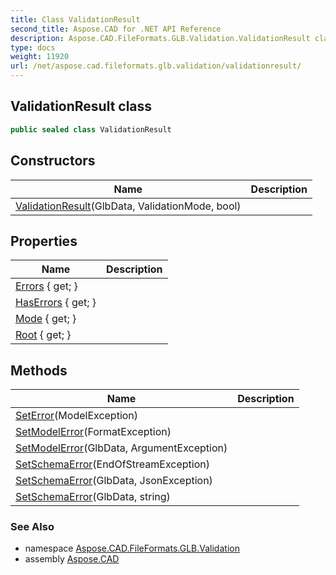 ```yaml
---
title: Class ValidationResult
second_title: Aspose.CAD for .NET API Reference
description: Aspose.CAD.FileFormats.GLB.Validation.ValidationResult class. 
type: docs
weight: 11920
url: /net/aspose.cad.fileformats.glb.validation/validationresult/
---
```

## ValidationResult class

```csharp
public sealed class ValidationResult
```

## Constructors

| Name | Description |
| --- | --- |
| [ValidationResult](validationresult/)(GlbData, ValidationMode, bool) |  |

## Properties

| Name | Description |
| --- | --- |
| [Errors](../../aspose.cad.fileformats.glb.validation/validationresult/errors/) { get; } |  |
| [HasErrors](../../aspose.cad.fileformats.glb.validation/validationresult/haserrors/) { get; } |  |
| [Mode](../../aspose.cad.fileformats.glb.validation/validationresult/mode/) { get; } |  |
| [Root](../../aspose.cad.fileformats.glb.validation/validationresult/root/) { get; } |  |

## Methods

| Name | Description |
| --- | --- |
| [SetError](../../aspose.cad.fileformats.glb.validation/validationresult/seterror/)(ModelException) |  |
| [SetModelError](../../aspose.cad.fileformats.glb.validation/validationresult/setmodelerror/#setmodelerror_1)(FormatException) |  |
| [SetModelError](../../aspose.cad.fileformats.glb.validation/validationresult/setmodelerror/#setmodelerror)(GlbData, ArgumentException) |  |
| [SetSchemaError](../../aspose.cad.fileformats.glb.validation/validationresult/setschemaerror/#setschemaerror_2)(EndOfStreamException) |  |
| [SetSchemaError](../../aspose.cad.fileformats.glb.validation/validationresult/setschemaerror/#setschemaerror_1)(GlbData, JsonException) |  |
| [SetSchemaError](../../aspose.cad.fileformats.glb.validation/validationresult/setschemaerror/#setschemaerror)(GlbData, string) |  |

### See Also

* namespace [Aspose.CAD.FileFormats.GLB.Validation](../../aspose.cad.fileformats.glb.validation/)
* assembly [Aspose.CAD](../../)


